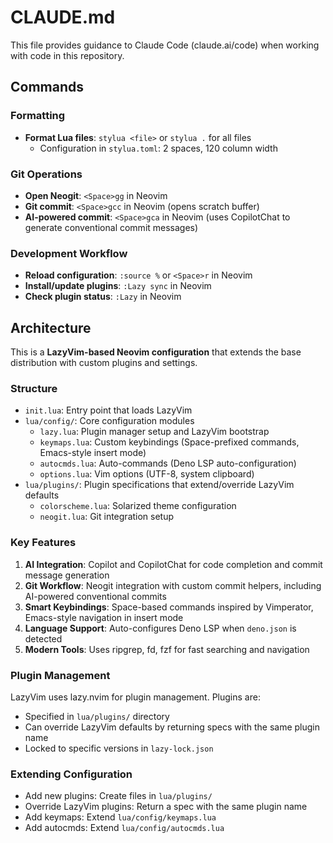 # CLAUDE.md

This file provides guidance to Claude Code (claude.ai/code) when working with code in this repository.

## Commands

### Formatting
- **Format Lua files**: `stylua <file>` or `stylua .` for all files
  - Configuration in `stylua.toml`: 2 spaces, 120 column width

### Git Operations
- **Open Neogit**: `<Space>gg` in Neovim
- **Git commit**: `<Space>gcc` in Neovim (opens scratch buffer)
- **AI-powered commit**: `<Space>gca` in Neovim (uses CopilotChat to generate conventional commit messages)

### Development Workflow
- **Reload configuration**: `:source %` or `<Space>r` in Neovim
- **Install/update plugins**: `:Lazy sync` in Neovim
- **Check plugin status**: `:Lazy` in Neovim

## Architecture

This is a **LazyVim-based Neovim configuration** that extends the base distribution with custom plugins and settings.

### Structure
- `init.lua`: Entry point that loads LazyVim
- `lua/config/`: Core configuration modules
  - `lazy.lua`: Plugin manager setup and LazyVim bootstrap
  - `keymaps.lua`: Custom keybindings (Space-prefixed commands, Emacs-style insert mode)
  - `autocmds.lua`: Auto-commands (Deno LSP auto-configuration)
  - `options.lua`: Vim options (UTF-8, system clipboard)
- `lua/plugins/`: Plugin specifications that extend/override LazyVim defaults
  - `colorscheme.lua`: Solarized theme configuration
  - `neogit.lua`: Git integration setup

### Key Features
1. **AI Integration**: Copilot and CopilotChat for code completion and commit message generation
2. **Git Workflow**: Neogit integration with custom commit helpers, including AI-powered conventional commits
3. **Smart Keybindings**: Space-based commands inspired by Vimperator, Emacs-style navigation in insert mode
4. **Language Support**: Auto-configures Deno LSP when `deno.json` is detected
5. **Modern Tools**: Uses ripgrep, fd, fzf for fast searching and navigation

### Plugin Management
LazyVim uses lazy.nvim for plugin management. Plugins are:
- Specified in `lua/plugins/` directory
- Can override LazyVim defaults by returning specs with the same plugin name
- Locked to specific versions in `lazy-lock.json`

### Extending Configuration
- Add new plugins: Create files in `lua/plugins/`
- Override LazyVim plugins: Return a spec with the same plugin name
- Add keymaps: Extend `lua/config/keymaps.lua`
- Add autocmds: Extend `lua/config/autocmds.lua`